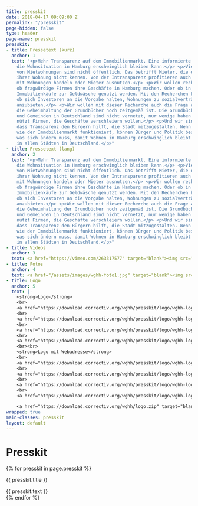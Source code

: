 ```yaml
---
title: presskit
date: 2018-04-17 09:09:00 Z
permalink: "/presskit"
page-hidden: false
type: header
page-name: presskit
presskit:
- title: Pressetext (kurz)
  anchor: 1
  text: "<p>Mehr Transparenz auf dem Immobilienmarkt. Eine informierte Debatte, wie
    die Wohnsituation in Hamburg erschwinglich bleiben kann.</p> <p>Viele Eigentümer
    von Mietwohnungen sind nicht öffentlich. Das betrifft Mieter, die den wahren Eigentümer
    ihrer Wohnung nicht kennen. Von der Intransparenz profitieren auch Firmen, die
    mit Wohnungen handeln oder Mieter ausnutzen.</p> <p>Wir wollen recherchieren,
    ob fragwürdige Firmen ihre Geschäfte in Hamburg machen. Oder ob in Einzelfällen
    Immobilienkäufe zur Geldwäsche genutzt werden. Mit den Recherchen können wir prüfen,
    ob sich Investoren an die Vorgabe halten, Wohnungen zu sozialverträglichen Preisen
    anzubieten.</p> <p>Wir wollen mit dieser Recherche auch die Frage aufwerfen, ob
    die Geheimhaltung der Grundbücher noch zeitgemäß ist. Die Grundbücher der Städte
    und Gemeinden in Deutschland sind nicht vernetzt, nur wenige haben Zugang. Das
    nützt Firmen, die Geschäfte verschleiern wollen.</p> <p>Und wir sind überzeugt,
    dass Transparenz den Bürgern hilft, die Stadt mitzugestalten. Wenn wir wissen,
    wie der Immobilienmarkt funktioniert, können Bürger und Politik besser diskutieren,
    was sich ändern muss, damit Wohnen in Hamburg erschwinglich bleibt und letztlich
    in allen Städten in Deutschland.</p>"
- title: Pressetext (lang)
  anchor: 2
  text: "<p>Mehr Transparenz auf dem Immobilienmarkt. Eine informierte Debatte, wie
    die Wohnsituation in Hamburg erschwinglich bleiben kann.</p> <p>Viele Eigentümer
    von Mietwohnungen sind nicht öffentlich. Das betrifft Mieter, die den wahren Eigentümer
    ihrer Wohnung nicht kennen. Von der Intransparenz profitieren auch Firmen, die
    mit Wohnungen handeln oder Mieter ausnutzen.</p> <p>Wir wollen recherchieren,
    ob fragwürdige Firmen ihre Geschäfte in Hamburg machen. Oder ob in Einzelfällen
    Immobilienkäufe zur Geldwäsche genutzt werden. Mit den Recherchen können wir prüfen,
    ob sich Investoren an die Vorgabe halten, Wohnungen zu sozialverträglichen Preisen
    anzubieten.</p> <p>Wir wollen mit dieser Recherche auch die Frage aufwerfen, ob
    die Geheimhaltung der Grundbücher noch zeitgemäß ist. Die Grundbücher der Städte
    und Gemeinden in Deutschland sind nicht vernetzt, nur wenige haben Zugang. Das
    nützt Firmen, die Geschäfte verschleiern wollen.</p> <p>Und wir sind überzeugt,
    dass Transparenz den Bürgern hilft, die Stadt mitzugestalten. Wenn wir wissen,
    wie der Immobilienmarkt funktioniert, können Bürger und Politik besser diskutieren,
    was sich ändern muss, damit Wohnen in Hamburg erschwinglich bleibt und letztlich
    in allen Städten in Deutschland.</p>"
- title: Videos
  anchor: 3
  text: <a href="https://vimeo.com/263317577" target="blank"><img src="/assets/images/video1.jpg"></a>
- title: Fotos
  anchor: 4
  text: <a href="/assets/images/wghh-foto1.jpg" target="blank"><img src="/assets/images/wghh-foto1-small.jpg"></a>
- title: Logo
  anchor: 5
  text: |-
    <strong>Logo</strong>
    <br>
    <a href="https://download.correctiv.org/wghh/presskit/logo/wghh-logo.png" target="blank">wghh-logo.png</a>
    <br>
    <a href="https://download.correctiv.org/wghh/presskit/logo/wghh-logo.svg" target="blank">wghh-logo.svg</a>
    <br>
    <a href="https://download.correctiv.org/wghh/presskit/logo/wghh-logo.ai" target="blank">wghh-logo.ai</a>
    <br>
    <a href="https://download.correctiv.org/wghh/presskit/logo/wghh-logo.pdf" target="blank">wghh-logo.pdf</a>
    <br><br>
    <strong>Logo mit Webadresse</strong>
    <br>
    <a href="https://download.correctiv.org/wghh/presskit/logo/wghh-logo-www.png" target="blank">wghh-logo-www.png</a>
    <br>
    <a href="https://download.correctiv.org/wghh/presskit/logo/wghh-logo-www.svg" target="blank">wghh-logo-www.svg</a>
    <br>
    <a href="https://download.correctiv.org/wghh/presskit/logo/wghh-logo-www.ai" target="blank">wghh-logo-www.ai</a>
    <br>
    <a href="https://download.correctiv.org/wghh/presskit/logo/wghh-logo-www.pdf" target="blank">wghh-logo-www.pdf</a>

    <a href="https://download.correctiv.org/wghh/logo.zip" target="blank">Alle Logos als zip-Datei</a>
wrapped: true
main-classes: presskit
layout: default
---
```


<div class="accordion">
    <h1>Presskit</h1>
    {% for presskit in page.presskit %}
    <div class="toggle">
        <div class="toggle-title" id="{{ presskit.anchor }}">
            <p><i></i><span class="title-name">{{ presskit.title }}</span></p>
        </div>
        <div class="toggle-inner">
            {{ presskit.text }}
        </div>
    </div>
    {% endfor %}
</div>
